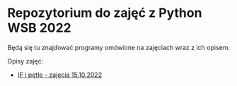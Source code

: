 # Repozytorium do zajęć z Python WSB 2022

Będą się tu znajdować programy omówione na zajęciach wraz z ich opisem.

Opisy zajęć:
 - [IF i pętle - zajęcia 15.10.2022](wsb/zajecia_15_10/notatki.md)